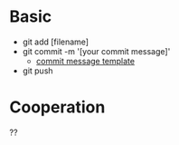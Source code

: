 # Basic
- git add [filename]
- git commit -m '[your commit message]'
	- [commit message template](https://gist.github.com/adeekshith/cd4c95a064977cdc6c50) 
- git push

# Cooperation
??
